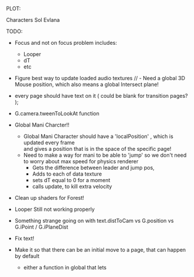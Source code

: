 PLOT:


  Characters
    Sol
    Evlana





TODO:

- Focus and not on focus problem
  includes:
    - Looper
    - dT
    - etc

- Figure best way to update loaded audio textures
// - Need a global 3D Mouse position, which also means a global Intersect plane!
- every page should have text on it ( could be blank for transition pages? );
- G.camera.tweenToLookAt function
- Global Mani Charcter!!
  - Global Mani Character should have a 'localPosition' , which is updated every frame  
    and gives a position that is in the space of the specific page!
  - Need to make a way for mani to be able to 'jump' so we don't need to worry about max speed for physics renderer
    - Gets the difference between leader and jump pos,
    - Adds to each of data texture
    - sets dT equal to 0 for a moment
    - calls update, to kill extra velocity

- Clean up shaders for Forest!

- Looper Still not working properly

- Something strange going on with text.distToCam vs G.position vs G.iPoint / G.iPlaneDist

- Fix text!

- Make it so that there can be an initial move to a page, that can happen by default
  - either a function in global that lets



